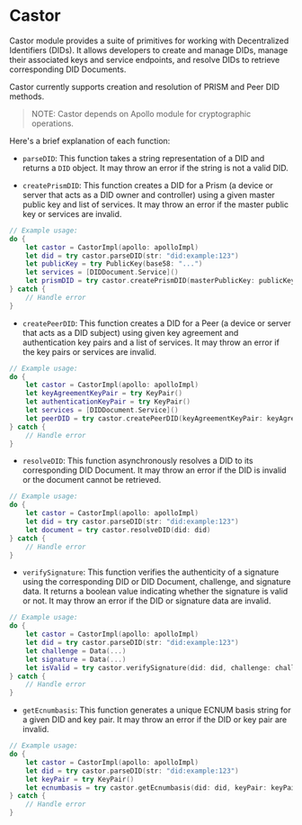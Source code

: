 # Castor

Castor module provides a suite of primitives for working with Decentralized 
Identifiers (DIDs). It allows developers to create and manage DIDs, manage their 
associated keys and service endpoints, and resolve DIDs to retrieve corresponding 
DID Documents.

Castor currently supports creation and resolution of PRISM and Peer DID methods.

> NOTE: Castor depends on Apollo module for cryptographic operations.

Here's a brief explanation of each function:

- `parseDID`: This function takes a string representation of a DID and returns a `DID` object. It may throw an error if the string is not a valid DID.

- `createPrismDID`: This function creates a DID for a Prism (a device or server that acts as a DID owner and controller) using a given master public key and list of services. It may throw an error if the master public key or services are invalid.

```swift
// Example usage:
do {
    let castor = CastorImpl(apollo: apolloImpl)
    let did = try castor.parseDID(str: "did:example:123")
    let publicKey = try PublicKey(base58: "...")
    let services = [DIDDocument.Service]()
    let prismDID = try castor.createPrismDID(masterPublicKey: publicKey, services: services)
} catch {
    // Handle error
}
```

- `createPeerDID`: This function creates a DID for a Peer (a device or server that acts as a DID subject) using given key agreement and authentication key pairs and a list of services. It may throw an error if the key pairs or services are invalid.

```swift
// Example usage:
do {
    let castor = CastorImpl(apollo: apolloImpl)
    let keyAgreementKeyPair = try KeyPair()
    let authenticationKeyPair = try KeyPair()
    let services = [DIDDocument.Service]()
    let peerDID = try castor.createPeerDID(keyAgreementKeyPair: keyAgreementKeyPair, authenticationKeyPair: authenticationKeyPair, services: services)
} catch {
    // Handle error
}
```

- `resolveDID`: This function asynchronously resolves a DID to its corresponding DID Document. It may throw an error if the DID is invalid or the document cannot be retrieved.

```swift
// Example usage:
do {
    let castor = CastorImpl(apollo: apolloImpl)
    let did = try castor.parseDID(str: "did:example:123")
    let document = try castor.resolveDID(did: did)
} catch {
    // Handle error
}
```

- `verifySignature`: This function verifies the authenticity of a signature using the corresponding DID or DID Document, challenge, and signature data. It returns a boolean value indicating whether the signature is valid or not. It may throw an error if the DID or signature data are invalid.

```swift
// Example usage:
do {
    let castor = CastorImpl(apollo: apolloImpl)
    let did = try castor.parseDID(str: "did:example:123")
    let challenge = Data(...)
    let signature = Data(...)
    let isValid = try castor.verifySignature(did: did, challenge: challenge, signature: signature)
} catch {
    // Handle error
}
```

- `getEcnumbasis`: This function generates a unique ECNUM basis string for a given DID and key pair. It may throw an error if the DID or key pair are invalid.

```swift
// Example usage:
do {
    let castor = CastorImpl(apollo: apolloImpl)
    let did = try castor.parseDID(str: "did:example:123")
    let keyPair = try KeyPair()
    let ecnumbasis = try castor.getEcnumbasis(did: did, keyPair: keyPair)
} catch {
    // Handle error
}
```
